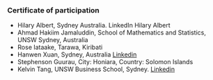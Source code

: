 

### Certificate of participation

* Hilary Albert, Sydney Australia. LinkedIn Hilary Albert
* Ahmad Hakiim Jamaluddin, School of Mathematics and Statistics, UNSW Sydney, Australia
* Rose Iataake, Tarawa, Kiribati
* Hanwen Xuan, Sydney, Australia [Linkedin](https://www.linkedin.com/in/hanwen-xuan-472aaa119/)
* Stephenson Guurau, City: Honiara, Country: Solomon Islands
* Kelvin Tang, UNSW Business School, Sydney. [Linkedin](https://www.linkedin.com/in/kelvin-tang-628aa815b/)